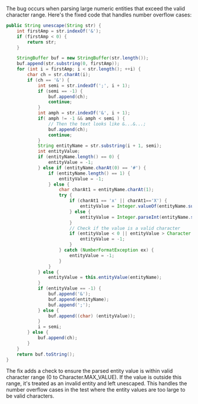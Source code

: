 The bug occurs when parsing large numeric entities that exceed the valid character range. Here's the fixed code that handles number overflow cases:

```java
public String unescape(String str) {
    int firstAmp = str.indexOf('&');
    if (firstAmp < 0) {
        return str;
    }

    StringBuffer buf = new StringBuffer(str.length());
    buf.append(str.substring(0, firstAmp));
    for (int i = firstAmp; i < str.length(); ++i) {
        char ch = str.charAt(i);
        if (ch == '&') {
            int semi = str.indexOf(';', i + 1);
            if (semi == -1) {
                buf.append(ch);
                continue;
            }
            int amph = str.indexOf('&', i + 1);
            if( amph != -1 && amph < semi ) {
                // Then the text looks like &...&...;
                buf.append(ch);
                continue;
            }
            String entityName = str.substring(i + 1, semi);
            int entityValue;
            if (entityName.length() == 0) {
                entityValue = -1;
            } else if (entityName.charAt(0) == '#') {
                if (entityName.length() == 1) {
                    entityValue = -1;
                } else {
                    char charAt1 = entityName.charAt(1);
                    try {
                        if (charAt1 == 'x' || charAt1=='X') {
                            entityValue = Integer.valueOf(entityName.substring(2), 16).intValue();
                        } else {
                            entityValue = Integer.parseInt(entityName.substring(1));
                        }
                        // Check if the value is a valid character
                        if (entityValue < 0 || entityValue > Character.MAX_VALUE) {
                            entityValue = -1;
                        }
                    } catch (NumberFormatException ex) {
                        entityValue = -1;
                    }
                }
            } else {
                entityValue = this.entityValue(entityName);
            }
            if (entityValue == -1) {
                buf.append('&');
                buf.append(entityName);
                buf.append(';');
            } else {
                buf.append((char) (entityValue));
            }
            i = semi;
        } else {
            buf.append(ch);
        }
    }
    return buf.toString();
}
```

The fix adds a check to ensure the parsed entity value is within valid character range (0 to Character.MAX_VALUE). If the value is outside this range, it's treated as an invalid entity and left unescaped. This handles the number overflow cases in the test where the entity values are too large to be valid characters.